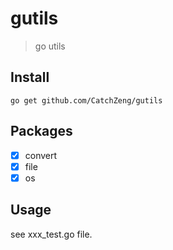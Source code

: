 # gutils

> go utils

## Install

```
go get github.com/CatchZeng/gutils
```

## Packages

- [x] convert
- [x] file
- [x] os

## Usage

see xxx_test.go file.